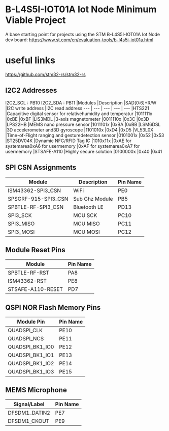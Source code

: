 # B-L4S5I-IOT01A Iot Node Minimum Viable Project

A base starting point for projects using the STM B-L4S5I-IOT01A Iot Node dev board: https://www.st.com/en/evaluation-tools/b-l4s5i-iot01a.html

# useful links
https://github.com/stm32-rs/stm32-rs


## I2C2 Addresses
I2C2_SCL : PB10
I2C2_SDA : PB11
|Modules |Description |SAD[0:6]+R/W |I2C write address |I2C read address
--- | --- | --- | --- | ---
|HTS221 |Capacitive digital sensor for relativehumidity and temperatur |1011111x |0xBE |0xBF
|LIS3MDL |3-axis magnetometer |0011110x |0x3C |0x3D
|LPS22HB |MEMS nano pressure sensor |1011101x |0xBA |0xBB
|LSM6DSL |3D accelerometer and3D gyroscope |1101010x |0xD4 |0xD5
|VL53L0X |Time-of-Flight ranging and gesturedetection sensor |0101001x |0x52 |0x53
|ST25DV04K |Dynamic NFC/RFID Tag IC |1010x11x |0xAE for systemarea0xA6 for usermemory |0xAF for systemarea0xA7 for usermemory
|STSAFE-A110 |Highly secure solution |0100000x |0x40 |0x41


## SPI CSN Assignments
|Module |Description |Pin Name
--- | --- | ---
|ISM43362-SPI3_CSN |WiFi |PE0
|SPSGRF-915-SPI3_CSN |Sub Ghz Module |PB5
|SPBTLE-RF-SPI3_CSN |Bluetooth LE |PD13
|SPI3_SCK |MCU SCK |PC10
|SPI3_MISO |MCU MISO |PC11
|SPI3_MOSI |MCU MOSI |PC12

## Module Reset Pins
|Module |Pin Name
--- | ---
|SPBTLE-RF-RST |PA8
|ISM43362-RST |PE8
|STSAFE-A110-RESET |PD7

## QSPI NOR Flash Memory Pins
|Module Pin |Pin Name
--- | ---
|QUADSPI_CLK |PE10
|QUADSPI_NCS |PE11
|QUADSPI_BK1_IO0 |PE12
|QUADSPI_BK1_IO1 |PE13
|QUADSPI_BK1_IO2 |PE14
|QUADSPI_BK1_IO3 |PE15

## MEMS Microphone
|Signal/Label |Pin Name
-- | --
|DFSDM1_DATIN2 |PE7
|DFSDM1_CKOUT |PE9



